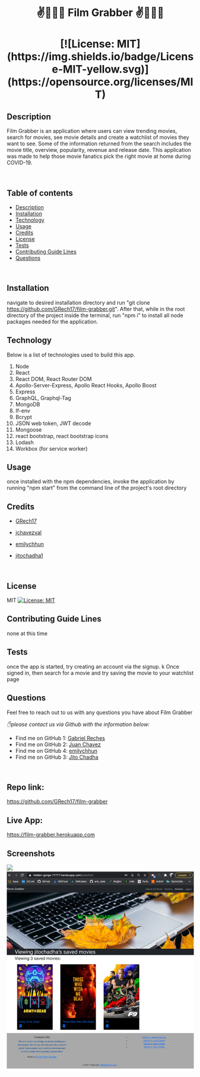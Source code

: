 <h1 align="center">✌️🤟🙏👋  Film Grabber  ✌️🤟🙏👋</h1>
<h1 align="center">
[![License: MIT](https://img.shields.io/badge/License-MIT-yellow.svg)](https://opensource.org/licenses/MIT)

</h1>

## Description 
  
  Film Grabber is an application where users can view trending movies, search for movies, see movie details and create a watchlist of movies they want to see. Some of the information returned from the search includes the movie title, overview, popularity, revenue and release date. This application was made to help those movie fanatics pick the right movie at home during COVID-19. 

<br />
 
  ## Table of contents

- [Description](#description)
- [Installation](#installation)
- [Technology](#technology)
- [Usage](#usage)
- [Credits](#credits)
- [License](#license)
- [Tests](#tests)
- [Contributing Guide Lines](#contributing)
- [Questions](#questions)
<br />

## Installation
navigate to desired installation directory and run "git clone https://github.com/GRech17/film-grabber.git".  After that, while in the root directory of the project inside the terminal, run "npm i" to install all node packages needed for the application.
 ## Technology
  
Below is a list of technologies used to build this app.
<br />
    
 1. Node
 2. React
 3. React DOM, React Router DOM
 4. Apollo-Server-Express, Apollo React Hooks, Apollo Boost
 5. Express
 6. GraphQL, Graphql-Tag
 7. MongoDB
 8. If-env
 9. Bcrypt
 10. JSON web token, JWT decode
 11. Mongoose
 12. react bootstrap, react bootstrap icons
 13. Lodash
 14. Workbox (for service worker)
  
## Usage
once installed with the npm dependencies, invoke the application by running "npm start" from the command line of the project's root directory
<br />
  
## Credits
- [GRech17](https://github.com/GRech17)
- [jchavezval](https://github.com/jchavezval)
- [emilychhun](https://github.com/emilychhun)
- [jitochadha1](https://github.com/jitochadha1)

  <br />
## License
MIT
[![License: MIT](https://img.shields.io/badge/License-MIT-yellow.svg)](https://opensource.org/licenses/MIT)
<br /> 
## Contributing Guide Lines
none at this time
<br />
 
 
## Tests
once the app is started, try creating an account via the signup. k Once signed in, then search for a movie and try saving the movie to your watchlist page
<br />
 
## Questions
Feel free to reach out to us with any questions you have about Film Grabber
  <br />

   *✋please contact us via Github with the information below:*
  

* Find me on GitHub 1: [Gabriel Reches](https://github.com/GRech17)   
* Find me on GitHub 2: [Juan Chavez](https://github.com/jchavezval)
* Find me on GitHub 4: [emilychhun](https://github.com/emilychhun)
* Find me on GitHub 3: [Jito Chadha](https://github.com/jitochadha1)

<br />

  ## Repo link:
  https://github.com/GRech17/film-grabber
  <br />
  ## Live App: 
  https://film-grabber.herokuapp.com
  <br />

## Screenshots
<img src="./search-trending.png">

<img src="./watchlist.png">

